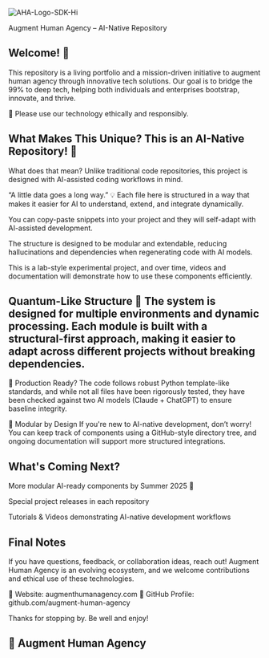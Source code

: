 ![AHA-Logo-SDK-Hi](https://github.com/user-attachments/assets/26ea3e37-b065-4a0e-bf86-0fa8c2f57c21)

Augment Human Agency – AI-Native Repository

## Welcome! 👋

This repository is a living portfolio and a mission-driven initiative to augment human agency through innovative tech solutions. Our goal is to bridge the 99% to deep tech, helping both individuals and enterprises bootstrap, innovate, and thrive.

🚀 Please use our technology ethically and responsibly.

## What Makes This Unique?  This is an AI-Native Repository! 🤖
What does that mean? Unlike traditional code repositories, this project is designed with AI-assisted coding workflows in mind.

“A little data goes a long way.” 💡
Each file here is structured in a way that makes it easier for AI to understand, extend, and integrate dynamically.

You can copy-paste snippets into your project and they will self-adapt with AI-assisted development.

The structure is designed to be modular and extendable, reducing hallucinations and dependencies when regenerating code with AI models.

This is a lab-style experimental project, and over time, videos and documentation will demonstrate how to use these components efficiently.

## Quantum-Like Structure 🧩 The system is designed for multiple environments and dynamic processing. Each module is built with a structural-first approach, making it easier to adapt across different projects without breaking dependencies.

🔹 Production Ready?
The code follows robust Python template-like standards, and while not all files have been rigorously tested, they have been checked against two AI models (Claude + ChatGPT) to ensure baseline integrity.

🔹 Modular by Design
If you're new to AI-native development, don’t worry! You can keep track of components using a GitHub-style directory tree, and ongoing documentation will support more structured integrations.

## What's Coming Next?
More modular AI-ready components by Summer 2025 🚀

Special project releases in each repository

Tutorials & Videos demonstrating AI-native development workflows

## Final Notes
If you have questions, feedback, or collaboration ideas, reach out! Augment Human Agency is an evolving ecosystem, and we welcome contributions and ethical use of these technologies.

🔹 Website: augmenthumanagency.com
🔹 GitHub Profile: github.com/augment-human-agency

Thanks for stopping by. Be well and enjoy!

## 🚀 Augment Human Agency
